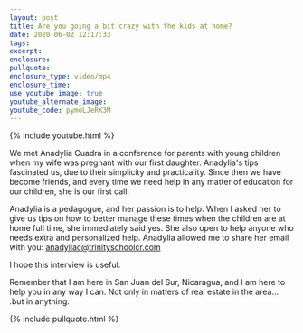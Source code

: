 ```yaml
---
layout: post
title: Are you going a bit crazy with the kids at home?
date: 2020-06-02 12:17:33
tags:
excerpt:
enclosure:
pullquote:
enclosure_type: video/mp4
enclosure_time:
use_youtube_image: true
youtube_alternate_image:
youtube_code: pymoLJeRK3M
---
```


{% include youtube.html %}

We met Anadylia Cuadra in a conference for parents with young children when my wife was pregnant with our first daughter. Anadylia's tips fascinated us, due to their simplicity and practicality. Since then we have become friends, and every time we need help in any matter of education for our children, she is our first call.

Anadylia is a pedagogue, and her passion is to help. When I asked her to give us tips on how to better manage these times when the children are at home full time, she immediately said yes. She also open to help anyone who needs extra and personalized help. Anadylia allowed me to share her email with you: anadyliac@trinityschoolcr.com

I hope this interview is useful.

Remember that I am here in San Juan del Sur, Nicaragua, and I am here to help you in any way I can. Not only in matters of real estate in the area… .but in anything.

{% include pullquote.html %}